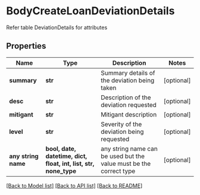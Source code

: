 # BodyCreateLoanDeviationDetails

Refer table DeviationDetails for attributes

## Properties
Name | Type | Description | Notes
------------ | ------------- | ------------- | -------------
**summary** | **str** | Summary details of the deviation being taken | [optional] 
**desc** | **str** | Description of the deviation requested | [optional] 
**mitigant** | **str** | Mitigant description | [optional] 
**level** | **str** | Severity of the deviation being requested | [optional] 
**any string name** | **bool, date, datetime, dict, float, int, list, str, none_type** | any string name can be used but the value must be the correct type | [optional]

[[Back to Model list]](../README.md#documentation-for-models) [[Back to API list]](../README.md#documentation-for-api-endpoints) [[Back to README]](../README.md)


